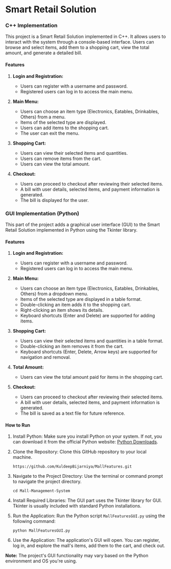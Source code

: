 # Smart Retail Solution

### C++ Implementation

This project is a Smart Retail Solution implemented in C++. It allows users to interact with the system through a console-based interface. Users can browse and select items, add them to a shopping cart, view the total amount, and generate a detailed bill.

#### Features

1. **Login and Registration:**
   - Users can register with a username and password.
   - Registered users can log in to access the main menu.

2. **Main Menu:**
   - Users can choose an item type (Electronics, Eatables, Drinkables, Others) from a menu.
   - Items of the selected type are displayed.
   - Users can add items to the shopping cart.
   - The user can exit the menu.

3. **Shopping Cart:**
   - Users can view their selected items and quantities.
   - Users can remove items from the cart.
   - Users can view the total amount.

4. **Checkout:**
   - Users can proceed to checkout after reviewing their selected items.
   - A bill with user details, selected items, and payment information is generated.
   - The bill is displayed for the user.

### GUI Implementation (Python)

This part of the project adds a graphical user interface (GUI) to the Smart Retail Solution implemented in Python using the Tkinter library.

#### Features

1. **Login and Registration:**
   - Users can register with a username and password.
   - Registered users can log in to access the main menu.

2. **Main Menu:**
   - Users can choose an item type (Electronics, Eatables, Drinkables, Others) from a dropdown menu.
   - Items of the selected type are displayed in a table format.
   - Double-clicking an item adds it to the shopping cart.
   - Right-clicking an item shows its details.
   - Keyboard shortcuts (Enter and Delete) are supported for adding items.

3. **Shopping Cart:**
   - Users can view their selected items and quantities in a table format.
   - Double-clicking an item removes it from the cart.
   - Keyboard shortcuts (Enter, Delete, Arrow keys) are supported for navigation and removal.

4. **Total Amount:**
   - Users can view the total amount paid for items in the shopping cart.

5. **Checkout:**
   - Users can proceed to checkout after reviewing their selected items.
   - A bill with user details, selected items, and payment information is generated.
   - The bill is saved as a text file for future reference.

#### How to Run

1. Install Python: Make sure you install Python on your system. If not, you can download it from the official Python website: [Python Downloads](https://www.python.org/downloads/).

2. Clone the Repository: Clone this GitHub repository to your local machine.

   ```
   https://github.com/KuldeepBijarniya/MallFeatures.git
   ```

3. Navigate to the Project Directory: Use the terminal or command prompt to navigate the project directory.

   ```
   cd Mall-Management-System
   ```

4. Install Required Libraries: The GUI part uses the Tkinter library for GUI. Tkinter is usually included with standard Python installations.

5. Run the Application: Run the Python script `MallFeaturesGUI.py` using the following command:

   ```
   python MallFeaturesGUI.py
   ```

6. Use the Application: The application's GUI will open. You can register, log in, and explore the mall's items, add them to the cart, and check out.

**Note:** The project's GUI functionality may vary based on the Python environment and OS you're using.
